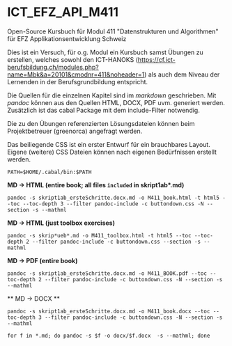 # ICT_EFZ_API_M411
Open-Source Kursbuch für Modul 411 "Datenstrukturen und Algorithmen" für EFZ Applikationsentwicklung Schweiz

Dies ist ein Versuch, für o.g. Modul ein Kursbuch samst Übungen zu erstellen, welches sowohl den ICT-HANOKS (https://cf.ict-berufsbildung.ch/modules.php?name=Mbk&a=20101&cmodnr=411&noheader=1) 
als auch dem Niveau der Lernenden in der Berufsgrundbildung entspricht.

Die Quellen für die einzelnen Kapitel sind im *markdown* geschrieben. Mit *pandoc* können aus den Quellen HTML, DOCX, PDF uvm. generiert werden. Zusätzlich ist das cabal Package mit dem include-Filter notwendig. 

Die zu den Übungen referenzierten Lösungsdateien können beim Projektbetreuer (greenorca) angefragt werden.

Das beiliegende CSS ist ein erster Entwurf für ein brauchbares Layout. Eigene (weitere) CSS Dateien können nach eigenen Bedürfnissen erstellt werden.

`PATH=$HOME/.cabal/bin:$PATH`

**MD -> HTML (entire book; all files `included` in skript1ab\*.md)**

~~~~~~~~~~~~~~~~~~~~~~~
pandoc -s skript1ab_ersteSchritte.docx.md -o M411_book.html -t html5 --toc --toc-depth 3 --filter pandoc-include -c buttondown.css -N --section -s --mathml
~~~~~~~~~~~~~~~~~~~~~~~

**MD -> HTML (just toolbox exercises)**
~~~~~~~~~~~~~~~~~~~~~~
pandoc -s skrip*ueb*.md -o M411_toolbox.html -t html5 --toc --toc-depth 2 --filter pandoc-include -c buttondown.css --section -s --mathml
~~~~~~~~~~~~~~~~~~~~~~

**MD -> PDF (entire book)**

~~~~~~~~~~~~~~~
pandoc -s skript1ab_ersteSchritte.docx.md -o M411_BOOK.pdf --toc --toc-depth 2 --filter pandoc-include -c buttondown.css -N --section -s --mathml
~~~~~~~~~~~~~~~~~~~

** MD -> DOCX **

```
pandoc -s skript1ab_ersteSchritte.docx.md -o M411_book.docx --toc --toc-depth 3 --filter pandoc-include -c buttondown.css -N --section -s --mathml

for f in *.md; do pandoc -s $f -o docx/$f.docx  -s --mathml; done
```